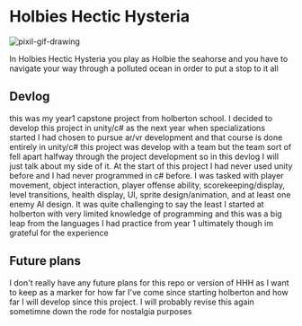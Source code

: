 # Holbies Hectic Hysteria

![pixil-gif-drawing](https://user-images.githubusercontent.com/60637326/139126447-89faa4b2-3672-4e31-9f14-84cd53536492.gif)

In Holbies Hectic Hysteria you play as Holbie the seahorse and you have to navigate your way through a polluted ocean in order to put a stop to it all

## Devlog
this was my year1 capstone project from holberton school. I decided to develop this project in unity/c# as the next year when specializations started I had chosen to pursue ar/vr development and that course is done entirely in unity/c# this project was develop with a team but the team sort of fell apart halfway through the project development so in this devlog I will just talk about my side of it. At the start of this project I had never used unity before and I had never programmed in c# before. I was tasked with player movement, object interaction, player offense ability, scorekeeping/display, level transitions, health display, UI, sprite design/animation, and at least one enemy AI design. It was quite challenging to say the least I started at holberton with very limited knowledge of programming and this was a big leap  from the languages I had practice from year 1 ultimately though im grateful for the experience

## Future plans
I don't really have any future plans for this repo or version of HHH as I want to keep as a marker for how far I've come since starting holberton and how far I will develop since this project. I will probably revise this again sometimne down the rode for nostalgia purposes
